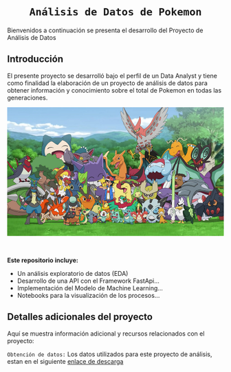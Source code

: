 
# <h1 align="center">**`Análisis de Datos de Pokemon`**</h1>

Bienvenidos a continuación se presenta el desarrollo del Proyecto de Análisis de Datos

## Introducción


El presente proyecto se desarrolló bajo el perfil de un Data Analyst y tiene como finalidad la elaboración de un proyecto de análisis de datos para obtener información y conocimiento sobre el total de Pokemon en todas las generaciones.
<br>
<p align="center">
<img src="src\pokemon.png" height=300 weight=700>
</p>
<br>

**Este repositorio incluye:**


+ Un análisis exploratorio de datos (EDA)<br/>
+ Desarrollo de una API con el Framework FastApi...<br/>
+ Implementación del Modelo de Machine Learning...<br/>
+ Notebooks para la visualización de los procesos...<br/>


## Detalles adicionales del proyecto

Aquí se muestra información adicional y recursos relacionados con el proyecto:


`Obtención de datos:` Los datos utilizados para este proyecto de análisis, estan en el siguiente [enlace de descarga](https://www.kaggle.com/datasets/rounakbanik/pokemon)